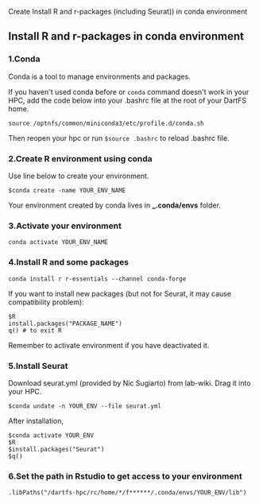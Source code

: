 Create Install R and r-packages (including Seurat)) in conda environment
## Install R and r-packages in conda environment 
  ### 1.Conda 
  Conda is a tool to manage environments and packages. 
  
   If you haven't used conda before or `conda` command doesn't work in your HPC, add the code below into your .bashrc file at the root of your DartFS home. 
  
   ``` 
  source /optnfs/common/miniconda3/etc/profile.d/conda.sh 
  ``` 
  
   Then reopen your hpc or run `$source .bashrc` to reload .bashrc file. 
  
   ### 2.Create R environment using conda 
  Use line below to create your environment. 
  
   ``` 
  $conda create -name YOUR_ENV_NAME 
  ``` 
  
   Your environment created by conda lives in **_.conda/envs** folder. 
  
   ### 3.Activate your environment 
  
   ``` 
  conda activate YOUR_ENV_NAME 
  ``` 
  
   ### 4.Install R and some packages 
  
   ``` 
  conda install r r-essentials --channel conda-forge 
  ``` 
  
   If you want to install new packages (but not for Seurat, it may cause compatibility problem): 
  
   ``` 
  $R 
  install.packages("PACKAGE_NAME") 
  q() # to exit R 
  ``` 
  
   Remember to activate environment if you have deactivated it. 
  
   ### 5.Install Seurat 
  Download  seurat.yml (provided by Nic Sugiarto) from lab-wiki. Drag it into your HPC.
```
$conda undate -n YOUR_ENV --file seurat.yml
```
After installation,

```
$conda activate YOUR_ENV
$R
$install.packages("Seurat")
$q()
```

### 6.Set the path in Rstudio to get access to your environment
```
.libPaths("/dartfs-hpc/rc/home/*/f******/.conda/envs/YOUR_ENV/lib")
